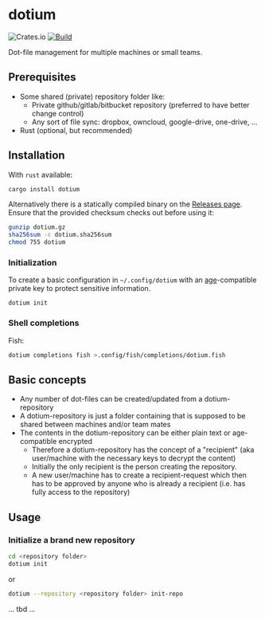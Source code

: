 # dotium
![Crates.io](https://img.shields.io/crates/v/dotium)
[![Build](https://github.com/untoldwind/dotium/actions/workflows/build.yml/badge.svg)](https://github.com/untoldwind/dotium/actions/workflows/build.yml)

Dot-file management for multiple machines or small teams.

## Prerequisites

* Some shared (private) repository folder like:
  * Private github/gitlab/bitbucket repository (preferred to have better change control)
  * Any sort of file sync: dropbox, owncloud, google-drive, one-drive, ...
* Rust (optional, but recommended)

## Installation

With `rust` available:
```sh
cargo install dotium
```

Alternatively there is a statically compiled binary on the [Releases page](https://github.com/untoldwind/dotium/releases). Ensure that the provided checksum checks out before using it:
```sh
gunzip dotium.gz
sha256sum -c dotium.sha256sum
chmod 755 dotium
```

### Initialization

To create a basic configuration in `~/.config/dotium` with an [age](https://age-encryption.org)-compatible private key to protect sensitive information.
```
dotium init
```

### Shell completions

Fish:
```sh
dotium completions fish >.config/fish/completions/dotium.fish
```

## Basic concepts

* Any number of dot-files can be created/updated from a dotium-repository
* A dotium-repository is just a folder containing that is supposed to be shared between machines and/or team mates
* The contents in the dotium-repository can be either plain text or age-compatible encrypted
  * Therefore a dotium-repository has the concept of a "recipient" (aka user/machine with the necessary keys to decrypt the content)
  * Initially the only recipient is the person creating the repository.
  * A new user/machine has to create a recipient-request which then has to be approved by anyone who is already a recipient (i.e. has fully access to the repository)

## Usage

### Initialize a brand new repository

```sh
cd <repository folder>
dotium init
```

or

```sh
dotium --repository <repository folder> init-repo
```

... tbd ...

